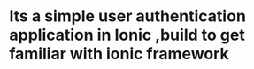 # Its a simple user authentication application in Ionic ,build to get familiar with ionic framework
